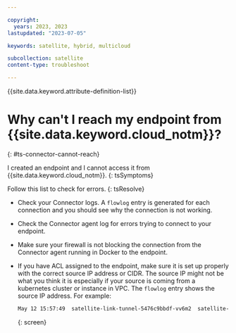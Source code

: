 ```yaml
---

copyright:
  years: 2023, 2023
lastupdated: "2023-07-05"

keywords: satellite, hybrid, multicloud

subcollection: satellite
content-type: troubleshoot

---
```


{{site.data.keyword.attribute-definition-list}}

# Why can't I reach my endpoint from {{site.data.keyword.cloud_notm}}?
{: #ts-connector-cannot-reach}


I created an endpoint and I cannot access it from {{site.data.keyword.cloud_notm}}.
{: tsSymptoms}

Follow this list to check for errors.
{: tsResolve}
  
- Check your Connector logs. A `flowlog` entry is generated for each connection and you should see why the connection is not working.

- Check the Connector agent log for errors trying to connect to your endpoint.

- Make sure your firewall is not blocking the connection from the Connector agent running in Docker to the endpoint.

- If you have ACL assigned to the endpoint, make sure it is set up properly with the correct source IP address or CIDR. The source IP might not be what you think it is especially if your source is coming from a kubernetes cluster or instance in VPC. The `flowlog` entry shows the source IP address. For example:
    ```sh
    May 12 15:57:49  satellite-link-tunnel-5476c9bbdf-vv6m2  satellite-link-tunnel-container 50  flowlog: rejected by Sources when client 10.39.62.229:36062 connecting to 172.18.197.208:35665, conn_type: location
    ```
    {: screen}
  


